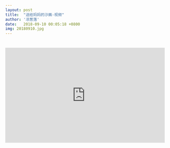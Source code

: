 ```yaml
---
layout: post
title:  "送给妈妈的沙画-视频"
author: '凉葱落'
date:   2018-09-10 00:05:18 +0800
img: 20180910.jpg
---
```

<h5 style="color:#999; font-size:12px;font-weight:300"></h5>
<br>
<iframe frameborder="0" width="100%" style="min-height:300px; width:100%; border:none;" src="https://v.qq.com/txp/iframe/player.html?vid=f0504mndhyp" allowFullScreen="true"></iframe>

